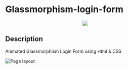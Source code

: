 # Glassmorphism-login-form

<p align="center">
   <img src="http://img.shields.io/static/v1?label=STATUS&message=ALREADY%20DEVELOPED&color=RED&style=for-the-badge" #vitrinedev/>
</p>

## Description

<p align="justify">
Animated Glassmorphism Login Form using Html &amp; CSS

![Page layout](https://github.com/dexter2k8/Glassmorphism-login-form/blob/main/assets/page.gif)

</p>

